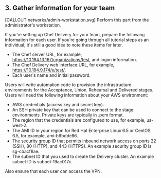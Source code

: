 ## 3. Gather information for your team

[CALLOUT networks/admin-workstation.svg] Perform this part from the administrator's workstation.

If you're setting up Chef Delivery for your team, prepare the following information for each user. If you're going through all tutorial steps as an individual, it's still a good idea to note these items for later.

* The Chef server URL, for example, https://10.194.13.167/organizations/test, and logon information.
* The Chef Delivery web interface URL, for example, https://10.194.9.174/e/test/.
* Each user's name and initial password.

Users will write automation code to provision the infrastructure environments for the Acceptance, Union, Rehearsal and Delivered stages. Users will need the following information about your AWS environment:

* AWS credentials (access key and secret key).
* An SSH private key that can be used to connect to the stage environments. Private keys are typically in .pem format.
* The region that the credentials are configured to use, for example, us-west-2.
* The AMI ID in your region for Red Hat Enterprise Linux 6.5 or CentOS 6.5, for example, ami-b6bdde86.
* The security group ID that permits inbound network access on ports 22 (SSH), 80 (HTTP), and 443 (HTTPS). An example security group ID is sg-cbacf8ae.
* The subnet ID that you used to create the Delivery cluster. An example subnet ID is subnet-19ac017c.

Also ensure that each user can access the VPN.
